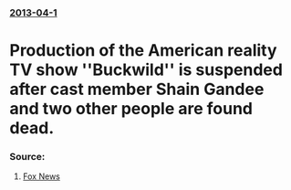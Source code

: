 ### [2013-04-1](/news/2013/04/1/index.md)

# Production of the American reality TV show ''Buckwild'' is suspended after cast member Shain Gandee and two other people are found dead. 




### Source:

1. [Fox News](http://www.foxnews.com/entertainment/2013/04/01/buckwild-starshain-gandeeone-three-found-dead-report-says/)

